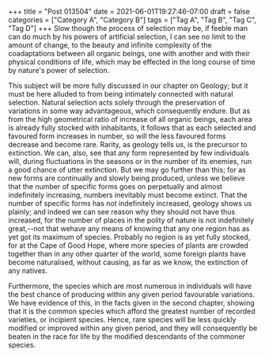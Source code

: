 +++
title = "Post 013504"
date = 2021-06-01T19:27:46-07:00
draft = false
categories = ["Category A", "Category B"]
tags = ["Tag A", "Tag B", "Tag C", "Tag D"]
+++
Slow though the process of selection may be, if feeble man can do much by his powers of artificial selection, I can see no limit to the amount of change, to the beauty and infinite complexity of the coadaptations between all organic beings, one with another and with their physical conditions of life, which may be effected in the long course of time by nature's power of selection.

This subject will be more fully discussed in our chapter on Geology; but it must be here alluded to from being intimately connected with natural selection. Natural selection acts solely through the preservation of variations in some way advantageous, which consequently endure. But as from the high geometrical ratio of increase of all organic beings, each area is already fully stocked with inhabitants, it follows that as each selected and favoured form increases in number, so will the less favoured forms decrease and become rare. Rarity, as geology tells us, is the precursor to extinction. We can, also, see that any form represented by few individuals will, during fluctuations in the seasons or in the number of its enemies, run a good chance of utter extinction. But we may go further than this; for as new forms are continually and slowly being produced, unless we believe that the number of specific forms goes on perpetually and almost indefinitely increasing, numbers inevitably must become extinct. That the number of specific forms has not indefinitely increased, geology shows us plainly; and indeed we can see reason why they should not have thus increased, for the number of places in the polity of nature is not indefinitely great,--not that wehave any means of knowing that any one region has as yet got its maximum of species. Probably no region is as yet fully stocked, for at the Cape of Good Hope, where more species of plants are crowded together than in any other quarter of the world, some foreign plants have become naturalised, without causing, as far as we know, the extinction of any natives.

Furthermore, the species which are most numerous in individuals will have the best chance of producing within any given period favourable variations. We have evidence of this, in the facts given in the second chapter, showing that it is the common species which afford the greatest number of recorded varieties, or incipient species. Hence, rare species will be less quickly modified or improved within any given period, and they will consequently be beaten in the race for life by the modified descendants of the commoner species.
